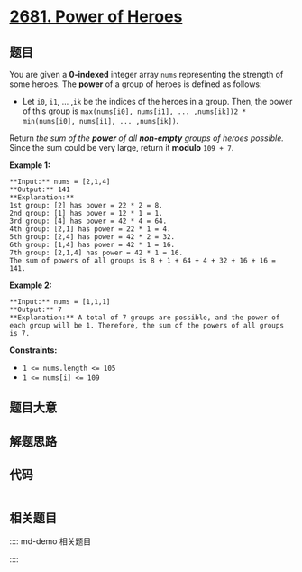 # [2681. Power of Heroes](https://leetcode.com/problems/power-of-heroes)

## 题目

You are given a **0-indexed** integer array `nums` representing the strength
of some heroes. The **power** of a group of heroes is defined as follows:

  * Let `i0`, `i1`, ... ,`ik` be the indices of the heroes in a group. Then, the power of this group is `max(nums[i0], nums[i1], ... ,nums[ik])2 * min(nums[i0], nums[i1], ... ,nums[ik])`.

Return _the sum of the **power** of all **non-empty** groups of heroes
possible._ Since the sum could be very large, return it **modulo** `109 + 7`.



**Example 1:**

    
    
    **Input:** nums = [2,1,4]
    **Output:** 141
    **Explanation:** 
    1st group: [2] has power = 22 * 2 = 8.
    2nd group: [1] has power = 12 * 1 = 1. 
    3rd group: [4] has power = 42 * 4 = 64. 
    4th group: [2,1] has power = 22 * 1 = 4. 
    5th group: [2,4] has power = 42 * 2 = 32. 
    6th group: [1,4] has power = 42 * 1 = 16. 
    ​​​​​​​7th group: [2,1,4] has power = 42​​​​​​​ * 1 = 16. 
    The sum of powers of all groups is 8 + 1 + 64 + 4 + 32 + 16 + 16 = 141.
    
    

**Example 2:**

    
    
    **Input:** nums = [1,1,1]
    **Output:** 7
    **Explanation:** A total of 7 groups are possible, and the power of each group will be 1. Therefore, the sum of the powers of all groups is 7.
    



**Constraints:**

  * `1 <= nums.length <= 105`
  * `1 <= nums[i] <= 109`


## 题目大意

## 解题思路

## 代码

```javascript

```

## 相关题目

:::: md-demo 相关题目

::::
